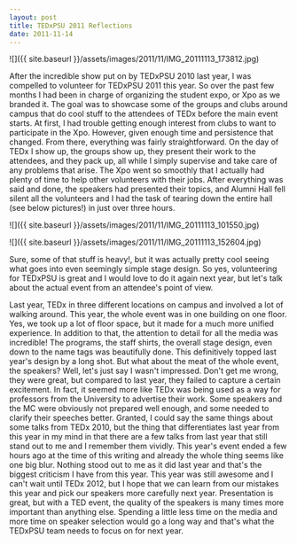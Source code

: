 ```yaml
---
layout: post
title: TEDxPSU 2011 Reflections
date: 2011-11-14
---
```


![]({{ site.baseurl }}/assets/images/2011/11/IMG_20111113_173812.jpg)

After the incredible show put on by TEDxPSU 2010 last year, I was compelled to volunteer for TEDxPSU 2011 this year. So over the past few months I had been in charge of organizing the student expo, or Xpo as we branded it. The goal was to showcase some of the groups and clubs around campus that do cool stuff to the attendees of TEDx before the main event starts. At first, I had trouble getting enough interest from clubs to want to participate in the Xpo. However, given enough time and persistence that changed. From there, everything was fairly straightforward. On the day of TEDx I show up, the groups show up, they present their work to the attendees, and they pack up, all while I simply supervise and take care of any problems that arise. The Xpo went so smoothly that I actually had plenty of time to help other volunteers with their jobs. After everything was said and done, the speakers had presented their topics, and Alumni Hall fell silent all the volunteers and I had the task of tearing down the entire hall (see below pictures!) in just over three hours.

<!--more-->

![]({{ site.baseurl }}/assets/images/2011/11/IMG_20111113_101550.jpg)


![]({{ site.baseurl }}/assets/images/2011/11/IMG_20111113_152604.jpg)


Sure, some of that stuff is heavy!, but it was actually pretty cool seeing what goes into even seemingly simple stage design. So yes, volunteering for TEDxPSU is great and I would love to do it again next year, but let's talk about the actual event from an attendee's point of view.

Last year, TEDx in three different locations on campus and involved a lot of walking around. This year, the whole event was in one building on one floor. Yes, we took up a lot of floor space, but it made for a much more unified experience. In addition to that, the attention to detail for all the media was incredible! The programs, the staff shirts, the overall stage design, even down to the name tags was beautifully done. This definitively topped last year's design by a long shot. But what about the meat of the whole event, the speakers? Well, let's just say I wasn't impressed. Don't get me wrong, they were great, but compared to last year, they failed to capture a certain excitement. In fact, it seemed more like TEDx was being used as a way for professors from the University to advertise their work. Some speakers and the MC were obviously not prepared well enough, and some needed to clarify their speeches better. Granted, I could say the same things about some talks from TEDx 2010, but the thing that differentiates last year from this year in my mind in that there are a few talks from last year that still stand out to me and I remember them vividly. This year's event ended a few hours ago at the time of this writing and already the whole thing seems like one big blur. Nothing stood out to me as it did last year and that's the biggest criticism I have from this year. This year was still awesome and I can't wait until TEDx 2012, but I hope that we can learn from our mistakes this year and pick our speakers more carefully next year. Presentation is great, but with a TED event, the quality of the speakers is many times more important than anything else. Spending a little less time on the media and more time on speaker selection would go a long way and that's what the TEDxPSU team needs to focus on for next year.
